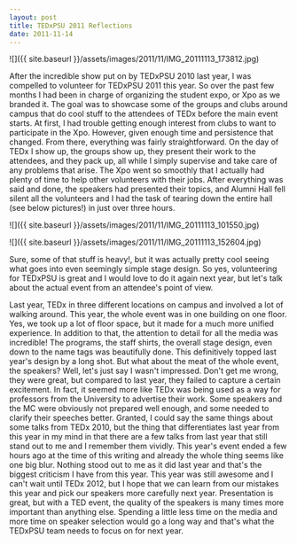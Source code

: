 ```yaml
---
layout: post
title: TEDxPSU 2011 Reflections
date: 2011-11-14
---
```


![]({{ site.baseurl }}/assets/images/2011/11/IMG_20111113_173812.jpg)

After the incredible show put on by TEDxPSU 2010 last year, I was compelled to volunteer for TEDxPSU 2011 this year. So over the past few months I had been in charge of organizing the student expo, or Xpo as we branded it. The goal was to showcase some of the groups and clubs around campus that do cool stuff to the attendees of TEDx before the main event starts. At first, I had trouble getting enough interest from clubs to want to participate in the Xpo. However, given enough time and persistence that changed. From there, everything was fairly straightforward. On the day of TEDx I show up, the groups show up, they present their work to the attendees, and they pack up, all while I simply supervise and take care of any problems that arise. The Xpo went so smoothly that I actually had plenty of time to help other volunteers with their jobs. After everything was said and done, the speakers had presented their topics, and Alumni Hall fell silent all the volunteers and I had the task of tearing down the entire hall (see below pictures!) in just over three hours.

<!--more-->

![]({{ site.baseurl }}/assets/images/2011/11/IMG_20111113_101550.jpg)


![]({{ site.baseurl }}/assets/images/2011/11/IMG_20111113_152604.jpg)


Sure, some of that stuff is heavy!, but it was actually pretty cool seeing what goes into even seemingly simple stage design. So yes, volunteering for TEDxPSU is great and I would love to do it again next year, but let's talk about the actual event from an attendee's point of view.

Last year, TEDx in three different locations on campus and involved a lot of walking around. This year, the whole event was in one building on one floor. Yes, we took up a lot of floor space, but it made for a much more unified experience. In addition to that, the attention to detail for all the media was incredible! The programs, the staff shirts, the overall stage design, even down to the name tags was beautifully done. This definitively topped last year's design by a long shot. But what about the meat of the whole event, the speakers? Well, let's just say I wasn't impressed. Don't get me wrong, they were great, but compared to last year, they failed to capture a certain excitement. In fact, it seemed more like TEDx was being used as a way for professors from the University to advertise their work. Some speakers and the MC were obviously not prepared well enough, and some needed to clarify their speeches better. Granted, I could say the same things about some talks from TEDx 2010, but the thing that differentiates last year from this year in my mind in that there are a few talks from last year that still stand out to me and I remember them vividly. This year's event ended a few hours ago at the time of this writing and already the whole thing seems like one big blur. Nothing stood out to me as it did last year and that's the biggest criticism I have from this year. This year was still awesome and I can't wait until TEDx 2012, but I hope that we can learn from our mistakes this year and pick our speakers more carefully next year. Presentation is great, but with a TED event, the quality of the speakers is many times more important than anything else. Spending a little less time on the media and more time on speaker selection would go a long way and that's what the TEDxPSU team needs to focus on for next year.
